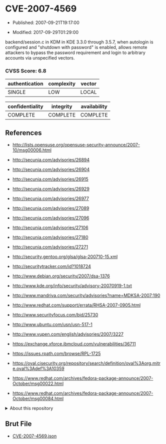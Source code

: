 # CVE-2007-4569

- Published: 2007-09-21T19:17:00

- Modified: 2017-09-29T01:29:00

backend/session.c in KDM in KDE 3.3.0 through 3.5.7, when autologin is configured and "shutdown with password" is enabled, allows remote attackers to bypass the password requirement and login to arbitrary accounts via unspecified vectors.

### CVSS Score: **6.8**

| authentication | complexity | vector |
| --- | --- | --- |
| SINGLE | LOW | LOCAL |

| confidentiality | integrity | availability |
| --- | --- | --- |
| COMPLETE | COMPLETE | COMPLETE |

## References

* http://lists.opensuse.org/opensuse-security-announce/2007-10/msg00006.html

* http://secunia.com/advisories/26894

* http://secunia.com/advisories/26904

* http://secunia.com/advisories/26915

* http://secunia.com/advisories/26929

* http://secunia.com/advisories/26977

* http://secunia.com/advisories/27089

* http://secunia.com/advisories/27096

* http://secunia.com/advisories/27106

* http://secunia.com/advisories/27180

* http://secunia.com/advisories/27271

* http://security.gentoo.org/glsa/glsa-200710-15.xml

* http://securitytracker.com/id?1018724

* http://www.debian.org/security/2007/dsa-1376

* http://www.kde.org/info/security/advisory-20070919-1.txt

* http://www.mandriva.com/security/advisories?name=MDKSA-2007:190

* http://www.redhat.com/support/errata/RHSA-2007-0905.html

* http://www.securityfocus.com/bid/25730

* http://www.ubuntu.com/usn/usn-517-1

* http://www.vupen.com/english/advisories/2007/3227

* https://exchange.xforce.ibmcloud.com/vulnerabilities/36711

* https://issues.rpath.com/browse/RPL-1725

* https://oval.cisecurity.org/repository/search/definition/oval%3Aorg.mitre.oval%3Adef%3A10359

* https://www.redhat.com/archives/fedora-package-announce/2007-October/msg00022.html

* https://www.redhat.com/archives/fedora-package-announce/2007-October/msg00084.html

<details>
<summary>About this repository</summary> 

  This repository is part of the project [Live Hack CVE](https://github.com/Live-Hack-CVE). Main website can be found [www.live-hack.org](https://www.live-hack.org) 
  
  Made by [Sn0wAlice](https://github.com/Sn0wAlice) for the people that care about security and need to have a feed of the latest CVEs. Hope you enjoy it, don't forget to star the repo and follow me on [Twitter](https://twitter.com/Sn0wAlice) and [Github](https://github.com/Sn0wAlice). And that is my [personnal website](https://www.alice-snow.me/)

  - [Home Page](https://github.com/Live-Hack-CVE)
  - [Framework](https://github.com/Live-Hack-CVE/cve-framework)
  - [CVE database](https://github.com/Live-Hack-CVE/full_database)
  - [Changelog](https://github.com/Live-Hack-CVE/Changelog)
</details>

## Brut File

* [CVE-2007-4569.json](https://raw.githubusercontent.com/Live-Hack-CVE/full_database/main/cves/2007/CVE-2007-4569.json)

